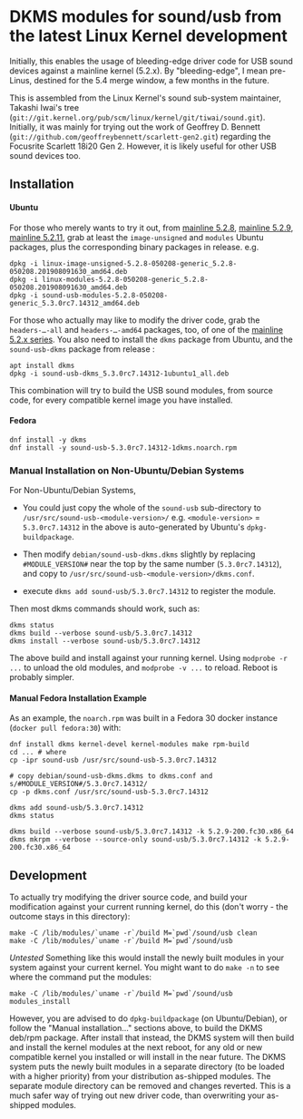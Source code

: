 # DKMS modules for sound/usb from the latest Linux Kernel development

Initially, this enables the usage of bleeding-edge driver code for USB sound
devices against a mainline kernel (5.2.x). By "bleeding-edge", I mean pre-Linus, destined for the 5.4 merge window,
a few months in the future.

This is assembled from the Linux Kernel's sound sub-system maintainer, 
Takashi Iwai's tree (`git://git.kernel.org/pub/scm/linux/kernel/git/tiwai/sound.git`). Initially, it was mainly for trying out the 
work of Geoffrey D. Bennett (`git://github.com/geoffreybennett/scarlett-gen2.git`) regarding the Focusrite Scarlett 18i20 Gen 2.
However, it is likely useful for other USB sound devices too.

## Installation

#### Ubuntu

For those who merely wants to try it out, from [mainline 5.2.8](https://kernel.ubuntu.com/~kernel-ppa/mainline/v5.2.8/),
[mainline 5.2.9](https://kernel.ubuntu.com/~kernel-ppa/mainline/v5.2.9/),
[mainline 5.2.11](https://kernel.ubuntu.com/~kernel-ppa/mainline/v5.2.11/), grab at least the `image-unsigned` and
`modules` Ubuntu packages, plus the corresponding binary packages in release. e.g.

```
dpkg -i linux-image-unsigned-5.2.8-050208-generic_5.2.8-050208.201908091630_amd64.deb
dpkg -i linux-modules-5.2.8-050208-generic_5.2.8-050208.201908091630_amd64.deb
dpkg -i sound-usb-modules-5.2.8-050208-generic_5.3.0rc7.14312_amd64.deb
```

For those who actually may like to modify the driver code, grab the `headers-…-all` and `headers-…-amd64` packages, too, of
one of the [mainline 5.2.x series](https://kernel.ubuntu.com/~kernel-ppa/mainline/). You also need to install the `dkms` package
from Ubuntu, and the `sound-usb-dkms` package from release :
  
```
apt install dkms
dpkg -i sound-usb-dkms_5.3.0rc7.14312-1ubuntu1_all.deb
```

This combination will try to build the USB sound modules, from source code, for every compatible kernel image you
have installed.

#### Fedora

```
dnf install -y dkms
dnf install -y sound-usb-5.3.0rc7.14312-1dkms.noarch.rpm
```

### Manual Installation on Non-Ubuntu/Debian Systems

For Non-Ubuntu/Debian Systems,

* You could just copy the whole of the `sound-usb` sub-directory to `/usr/src/sound-usb-<module-version>/` e.g. `<module-version>` = `5.3.0rc7.14312` in the above
is auto-generated by Ubuntu's `dpkg-buildpackage`.

* Then modify `debian/sound-usb-dkms.dkms` slightly by replacing `#MODULE_VERSION#` near the top by the same number
(`5.3.0rc7.14312`), and copy to `/usr/src/sound-usb-<module-version>/dkms.conf`.

* execute `dkms add sound-usb/5.3.0rc7.14312` to register the module.

Then most dkms commands should work, such as:

```
dkms status
dkms build --verbose sound-usb/5.3.0rc7.14312
dkms install --verbose sound-usb/5.3.0rc7.14312
```

The above build and install against your running kernel. Using `modprobe -r ...` to unload the old modules, and `modprobe -v ...` to reload. Reboot is probably simpler.

#### Manual Fedora Installation Example

As an example, the `noarch.rpm` was built in a Fedora 30 docker instance (`docker pull fedora:30`) with:

```
dnf install dkms kernel-devel kernel-modules make rpm-build
cd ... # where
cp -ipr sound-usb /usr/src/sound-usb-5.3.0rc7.14312

# copy debian/sound-usb-dkms.dkms to dkms.conf and s/#MODULE_VERSION#/5.3.0rc7.14312/
cp -p dkms.conf /usr/src/sound-usb-5.3.0rc7.14312

dkms add sound-usb/5.3.0rc7.14312
dkms status

dkms build --verbose sound-usb/5.3.0rc7.14312 -k 5.2.9-200.fc30.x86_64
dkms mkrpm --verbose --source-only sound-usb/5.3.0rc7.14312 -k 5.2.9-200.fc30.x86_64
```

## Development

To actually try modifying the driver source code, and build your modification against your current running kernel, do this (don't worry - the outcome stays
in this directory):

```
make -C /lib/modules/`uname -r`/build M=`pwd`/sound/usb clean
make -C /lib/modules/`uname -r`/build M=`pwd`/sound/usb
```

*Untested* Something like this would install the newly built modules in your system against your current kernel.
You might want to do `make -n` to see where the command put the modules:

```
make -C /lib/modules/`uname -r`/build M=`pwd`/sound/usb modules_install
```

However, you are advised to do `dpkg-buildpackage` (on Ubuntu/Debian), or follow the "Manual installation..." sections above, to build the DKMS deb/rpm
package. After install that instead, the DKMS system will then build and install the kernel modules at the next reboot, for any old or new compatible kernel you
installed or will install in the near future. The DKMS system puts the newly built modules in a separate directory (to be loaded with a higher priority)
from your distribution as-shipped modules. The separate module directory can be removed and changes reverted.
This is a much safer way of trying out new driver code, than overwriting your as-shipped modules.
